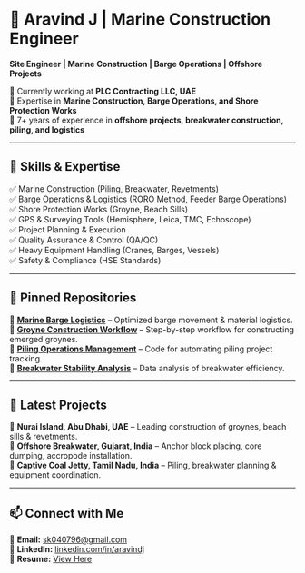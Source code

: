 # 🌊 Aravind J | Marine Construction Engineer  

**Site Engineer | Marine Construction | Barge Operations | Offshore Projects**  

📍 Currently working at **PLC Contracting LLC, UAE**  
🔧 Expertise in **Marine Construction, Barge Operations, and Shore Protection Works**  
📜 7+ years of experience in **offshore projects, breakwater construction, piling, and logistics**  

---

## 🔹 **Skills & Expertise**
✅ Marine Construction (Piling, Breakwater, Revetments)  
✅ Barge Operations & Logistics (RORO Method, Feeder Barge Operations)  
✅ Shore Protection Works (Groyne, Beach Sills)  
✅ GPS & Surveying Tools (Hemisphere, Leica, TMC, Echoscope)  
✅ Project Planning & Execution  
✅ Quality Assurance & Control (QA/QC)  
✅ Heavy Equipment Handling (Cranes, Barges, Vessels)  
✅ Safety & Compliance (HSE Standards)  

---

## 📌 **Pinned Repositories**
🔹 [**Marine Barge Logistics**](https://github.com/YourRepo) – Optimized barge movement & material logistics.  
🔹 [**Groyne Construction Workflow**](https://github.com/YourRepo) – Step-by-step workflow for constructing emerged groynes.  
🔹 [**Piling Operations Management**](https://github.com/YourRepo) – Code for automating piling project tracking.  
🔹 [**Breakwater Stability Analysis**](https://github.com/YourRepo) – Data analysis of breakwater efficiency.  

---

## 📢 **Latest Projects**
🔹 **Nurai Island, Abu Dhabi, UAE** – Leading construction of groynes, beach sills & revetments.  
🔹 **Offshore Breakwater, Gujarat, India** – Anchor block placing, core dumping, accropode installation.  
🔹 **Captive Coal Jetty, Tamil Nadu, India** – Piling, breakwater planning & equipment coordination.  

---

## 📫 **Connect with Me**
📧 **Email:** sk040796@gmail.com  
🔗 **LinkedIn:** [linkedin.com/in/aravindj](https://linkedin.com)  
📜 **Resume:** [View Here](https://github.com/YourResume.pdf)  

